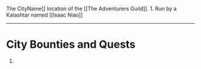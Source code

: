 The CityName]] location of the [[The Adventurers Guild]].
	1. Run by a Kalashtar named [[Isaac Niao]] 

---
# City Bounties and Quests
1. 